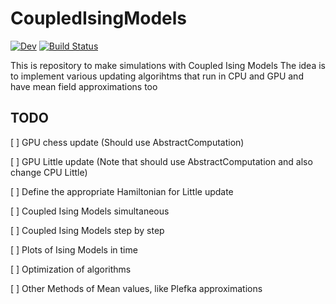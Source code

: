 # CoupledIsingModels

<!-- [![Stable](https://img.shields.io/badge/docs-stable-blue.svg)](https://gabo-di.github.io/CoupledIsingModels/stable/) -->
[![Dev](https://img.shields.io/badge/docs-dev-blue.svg)](https://gabo-di.github.io/CoupledIsingModels/dev/)
[![Build Status](https://github.com/gabo-di/CoupledIsingModels.jl/actions/workflows/CI.yml/badge.svg?branch=main)](https://github.com/gabo-di/CoupledIsingModels/actions/workflows/CI.yml?query=branch%3Amain)


This is repository to make simulations with Coupled Ising Models
The idea is to implement various updating algorihtms that run in CPU and GPU
and have mean field approximations too


## TODO

[ ] GPU chess update (Should use AbstractComputation)

[ ] GPU Little update (Note that should use AbstractComputation and also change CPU Little)

[ ] Define the appropriate Hamiltonian for Little update

[ ] Coupled Ising Models simultaneous

[ ] Coupled Ising Models step by step

[ ] Plots of Ising Models in time

[ ] Optimization of algorithms 

[ ] Other Methods of Mean values, like Plefka approximations
